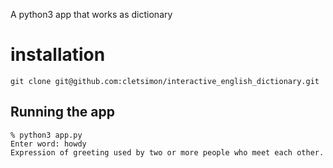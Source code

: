 A python3 app that works as dictionary

# installation
```
git clone git@github.com:cletsimon/interactive_english_dictionary.git
```

## Running the app
```
% python3 app.py
Enter word: howdy
Expression of greeting used by two or more people who meet each other.
```
